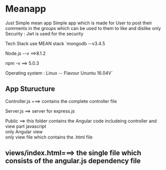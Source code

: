 # Meanapp
Just Simple mean app
Simple app which is made for User to post their comments in the groups which can be used to them to like and dislike only 
Security : Jwt is used for the security

Tech Stack use MEAN stack 
`mongodb --v3.4.5

Node.js --v ==>8.1.2

npm -v ==> 5.0.3

Operating system : Linux -- Flavour Ununtu 16.04V`

App Sturucture
---
Controller.js ===> contains the complete controller file

Server.js ==> server for express.js

Public ==> this folder contains the Angular code includeing controller and view part 
     javascript               
          only Angular
     view  
         only view file which contains the .html file
           
views/index.html===> the single file which consists of the angular.js dependency file
---
